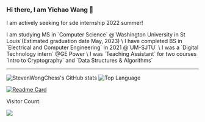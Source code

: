 ### Hi there, I am Yichao Wang 👋
I am actively seeking for sde internship 2022 summer! 

<div>
I am studying MS in `Computer Science` @`Washington University in St Louis`(Estimated graduation date May, 2023) \
I have completed BS in `Electrical and Computer Engineering` in 2021 @`UM-SJTU` \
I was a `Digital Technology intern` @GE Power \
I was `Teaching Assistant` for two courses `Intro to Cryptography` and `Data Structures & Algorithms` 

</div>

<hr>
<p float="left">

<img title="StevenWongChess's GitHub stats" src="https://github-readme-stats.vercel.app/api?username=StevenWongChess&show_icons=true&theme=radical&layout=compact" />
<img title="Top Language" src="https://github-readme-stats.vercel.app/api/top-langs/?username=StevenWongChess&layout=compact&exclude_repo=eecs494" /> 

<!-- This is to add extra pin -->
[![Readme Card](https://github-readme-stats.vercel.app/api/pin/?username=StevenWongChess&repo=Leetcode101_Have_Fun)](https://github.com/StevenWongChess/Leetcode101_Have_Fun)

</p>

Visitor Count:

<img src="https://profile-counter.glitch.me/StevenWongChess/count.svg" />

